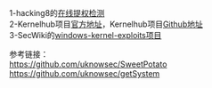 1-hacking8的[在线提权检测](https://i.hacking8.com/tiquan/)  
2-Kernelhub项目[官方地址](http://kernelhub.ascotbe.com/)，Kernelhub项目[Github地址](https://github.com/Ascotbe/Kernelhub)  
3-SecWiki的[windows-kernel-exploits项目](https://github.com/SecWiki/windows-kernel-exploits)  


参考链接：  
https://github.com/uknowsec/SweetPotato  
https://github.com/uknowsec/getSystem
